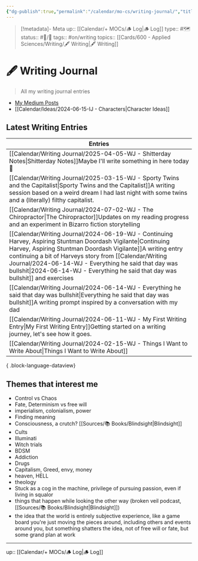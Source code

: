 ```yaml
---
{"dg-publish":true,"permalink":"/calendar/mo-cs/writing-journal/","title":"🖋 Writing Journal"}
---
```


> [!metadata]- Meta
> up:: [[Calendar/+ MOCs/🪵 Log\|🪵 Log]]
> type:: #🗺
> status:: #📝/🌲 
> tags::  #on/writing
> topics:: [[Cards/600 - Applied Sciences/Writing/🖋 Writing\|🖋 Writing]]


# 🖋 Writing Journal

> All my writing journal entries

- [My Medium Posts](https://medium.com/@tophergroenink)
- [[Calendar/Ideas/2024-06-15-IJ - Characters\|Character Ideas]]

## Latest Writing Entries

| Entries                                                                                                                                                                                                                                                                                                                        |
| ------------------------------------------------------------------------------------------------------------------------------------------------------------------------------------------------------------------------------------------------------------------------------------------------------------------------------ |
| [[Calendar/Writing Journal/2025-04-05-WJ - Shitterday Notes\|Shitterday Notes]]<span class='summary'>Maybe I'll write something in here today 🤔 </span>                                                                                                                                                                    |
| [[Calendar/Writing Journal/2025-03-15-WJ - Sporty Twins and the Capitalist\|Sporty Twins and the Capitalist]]<span class='summary'>A writing session based on a weird dream I had last night with some twins and a (literally) filthy capitalist.</span>                                                                    |
| [[Calendar/Writing Journal/2024-07-02-WJ - The Chiropractor\|The Chiropractor]]<span class='summary'>Updates on my reading progress and an experiment in Bizarro fiction storytelling</span>                                                                                                                                |
| [[Calendar/Writing Journal/2024-06-19-WJ - Continuing Harvey, Aspiring Stuntman Doordash Vigilante\|Continuing Harvey, Aspiring Stuntman Doordash Vigilante]]<span class='summary'>A writing entry continuing a bit of Harveys story from [[Calendar/Writing Journal/2024-06-14-WJ - Everything he said that day was bullshit\|2024-06-14-WJ - Everything he said that day was bullshit]] and exercises</span> |
| [[Calendar/Writing Journal/2024-06-14-WJ - Everything he said that day was bullshit\|Everything he said that day was bullshit]]<span class='summary'>A writing prompt inspired by a conversation with my dad</span>                                                                                                         |
| [[Calendar/Writing Journal/2024-06-11-WJ - My First Writing Entry\|My First Writing Entry]]<span class='summary'>Getting started on a writing journey, let's see how it goes.</span>                                                                                                                                        |
| [[Calendar/Writing Journal/2024-02-15-WJ - Things I Want to Write About\|Things I Want to Write About]]<span class='summary'></span>                                                                                                                                                                                        |

{ .block-language-dataview}

## Themes that interest me

- Control vs Chaos
- Fate, Determinism vs free will
- imperialism, colonialism, power
- Finding meaning
- Consciousness, a crutch? [[Sources/📚 Books/Blindsight\|Blindsight]]
- Cults
- Illuminati
- Witch trials 
- BDSM
- Addiction
- Drugs
- Capitalism, Greed, envy, money
- heaven, HELL
- theology
- Stuck as a cog in the machine, privilege of pursuing passion, even if living in squalor 
- things that happen while looking the other way (broken veil podcast, [[Sources/📚 Books/Blindsight\|Blindsight]])
- the idea that the world is entirely subjective experience, like a game board you're just moving the pieces around, including others and events around you, but something shatters the idea, not of free will or fate, but some grand plan at work

---
up:: [[Calendar/+ MOCs/🪵 Log\|🪵 Log]]

